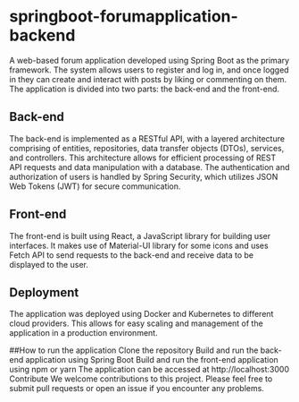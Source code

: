 # springboot-forumapplication-backend

A web-based forum application developed using Spring Boot as the primary framework. The system allows users to register and log in, and once logged in they can create and interact with posts by liking or commenting on them. The application is divided into two parts: the back-end and the front-end.

## Back-end
The back-end is implemented as a RESTful API, with a layered architecture comprising of entities, repositories, data transfer objects (DTOs), services, and controllers. This architecture allows for efficient processing of REST API requests and data manipulation with a database. The authentication and authorization of users is handled by Spring Security, which utilizes JSON Web Tokens (JWT) for secure communication.

## Front-end
The front-end is built using React, a JavaScript library for building user interfaces. It makes use of Material-UI library for some icons and uses Fetch API to send requests to the back-end and receive data to be displayed to the user.

## Deployment
The application was deployed using Docker and Kubernetes to different cloud providers. This allows for easy scaling and management of the application in a production environment.

##How to run the application
Clone the repository
Build and run the back-end application using Spring Boot
Build and run the front-end application using npm or yarn
The application can be accessed at http://localhost:3000
Contribute
We welcome contributions to this project. Please feel free to submit pull requests or open an issue if you encounter any problems.

